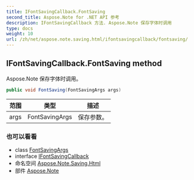 ```yaml
---
title: IFontSavingCallback.FontSaving
second_title: Aspose.Note for .NET API 参考
description: IFontSavingCallback 方法. Aspose.Note 保存字体时调用
type: docs
weight: 10
url: /zh/net/aspose.note.saving.html/ifontsavingcallback/fontsaving/
---
```

## IFontSavingCallback.FontSaving method

Aspose.Note 保存字体时调用。

```csharp
public void FontSaving(FontSavingArgs args)
```

| 范围 | 类型 | 描述 |
| --- | --- | --- |
| args | FontSavingArgs | 保存参数。 |

### 也可以看看

* class [FontSavingArgs](../../fontsavingargs/)
* interface [IFontSavingCallback](../)
* 命名空间 [Aspose.Note.Saving.Html](../../ifontsavingcallback/)
* 部件 [Aspose.Note](../../../)


